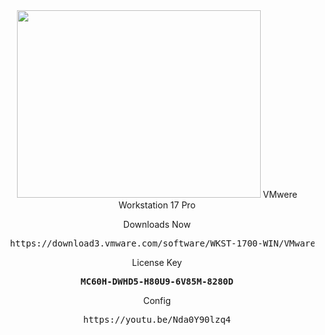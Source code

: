 


<div align='center'><a  align="left"  width='390' height='300' href='https://www.vmware.com/products/workstation-pro/workstation-pro-evaluation.html'><img src='https://store-au.vmware.com/media/catalog/product/v/m/vmw_icon_workstationpro_d_1000x1000_5.png?quality=80&fit=bounds&height=560&width=700&canvas=700:560' width='390' height='300'/></a>

</h1>VMwere Workstation 17 Pro</h1>
  
  <p dir="auto">Downloads Now</p>
  <div class="highlight highlight-source-shell notranslate position-relative overflow-auto" dir="auto">
    <pre>  https://download3.vmware.com/software/WKST-1700-WIN/VMware-workstation-full-17.0.0-20800274.exe </pre></div>
    
  <p dir="auto">License Key</p>
  <div class="highlight highlight-source-shell notranslate position-relative overflow-auto" dir="auto">
    <pre> <b>MC60H-DWHD5-H80U9-6V85M-8280D</b> </pre></div>

<p dir="auto">Config</p>
  <div class="highlight highlight-source-shell notranslate position-relative overflow-auto" dir="auto">
    <pre> https://youtu.be/Nda0Y90lzq4 </pre></div>
